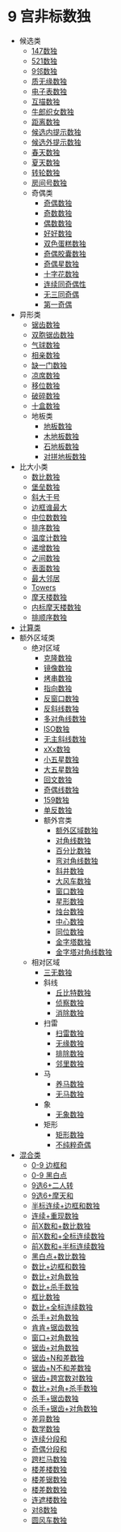 # 9 宫非标数独

* 候选类
  * [147数独](候选类/147数独.md)
  * [521数独](候选类/521数独.md)
  * [9邻数独](候选类/9邻数独.md)
  * [质无缘数独](候选类/质无缘数独.md)
  * [电子表数独](候选类/电子表数独.md)
  * [互描数独](候选类/互描数独.md)
  * [牛郎织女数独](候选类/牛郎织女数独.md)
  * [距离数独](候选类/距离数独.md)
  * [候选内提示数独](候选类/候选内提示数独.md)
  * [候选外提示数独](候选类/候选外提示数独.md)
  * [春天数独](候选类/春天数独.md)
  * [夏天数独](候选类/夏天数独.md)
  * [转轮数独](候选类/转轮数独.md)
  * [房间号数独](候选类/房间号数独.md)
  * 奇偶类
    * [奇偶数独](候选类/奇偶类/奇偶数独.md)
    * [奇数数独](候选类/奇偶类/奇数数独.md)
    * [偶数数独](候选类/奇偶类/偶数数独.md)
    * [好好数独](候选类/奇偶类/好好数独.md)
    * [双色蛋糕数独](候选类/奇偶类/双色蛋糕数独.md)
    * [奇偶胶囊数独](候选类/奇偶类/奇偶胶囊数独.md)
    * [奇偶星数独](候选类/奇偶类/奇偶星数独.md)
    * [十字花数独](候选类/奇偶类/十字花数独.md)
    * [连续同奇偶性](候选类/奇偶类/连续同奇偶性.md)
    * [无三同奇偶](候选类/奇偶类/无三同奇偶.md)
    * [第一奇偶](候选类/奇偶类/第一奇偶.md)
* 异形类
  * [锯齿数独](异形类/锯齿数独.md)
  * [双胞锯齿数独](异形类/双胞锯齿数独.md)
  * [气球数独](异形类/气球数独.md)
  * [相亲数独](异形类/相亲数独.md)
  * [缺一门数独](异形类/缺一门数独.md)
  * [凉席数独](异形类/凉席数独.md)
  * [移位数独](异形类/移位数独.md)
  * [破碎数独](异形类/破碎数独.md)
  * [十盒数独](异形类/十盒数独.md)
  * 地板类
    * [地板数独](异形类/地板类/地板数独.md)
    * [木地板数独](异形类/地板类/木地板数独.md)
    * [石地板数独](异形类/地板类/石地板数独.md)
    * [对拼地板数独](异形类/地板类/对拼地板数独.md)
* 比大小类
  * [数比数独](比大小类/数比数独.md)
  * [堡垒数独](比大小类/堡垒数独.md)
  * [斜大于号](比大小类/斜大于号.md)
  * [边框谁最大](比大小类/边框谁最大.md)
  * [中位数数独](比大小类/中位数数独.md)
  * [排序数独](比大小类/排序数独.md)
  * [温度计数独](比大小类/温度计数独.md)
  * [递增数独](比大小类/递增数独.md)
  * [之间数独](比大小类/之间数独.md)
  * [表面数独](比大小类/表面数独.md)
  * [最大邻居](比大小类/最大邻居.md)
  * [Towers](比大小类/Towers.md)
  * [摩天楼数独](比大小类/摩天楼数独.md)
  * [内标摩天楼数独](比大小类/内标摩天楼数独.md)
  * [排顺序数独](比大小类/排顺序数独.md)
* [计算类](计算类)
* 额外区域类
  * 绝对区域
    * [克隆数独](额外区域类/绝对区域/克隆数独.md)
    * [镜像数独](额外区域类/绝对区域/镜像数独.md)
    * [烤串数独](额外区域类/绝对区域/烤串数独.md)
    * [指向数独](额外区域类/绝对区域/指向数独.md)
    * [反窗口数独](额外区域类/绝对区域/反窗口数独.md)
    * [反斜线数独](额外区域类/绝对区域/反斜线数独.md)
    * [多对角线数独](额外区域类/绝对区域/多对角线数独.md)
    * [ISO数独](额外区域类/绝对区域/ISO数独.md)
    * [无主斜线数独](额外区域类/绝对区域/无主斜线数独.md)
    * [xXx数独](额外区域类/绝对区域/xXx数独.md)
    * [小五星数独](额外区域类/绝对区域/小五星数独.md)
    * [大五星数独](额外区域类/绝对区域/大五星数独.md)
    * [回文数独](额外区域类/绝对区域/回文数独.md)
    * [奇偶线数独](额外区域类/绝对区域/奇偶线数独.md)
    * [159数独](额外区域类/绝对区域/159数独.md)
    * [单反数独](额外区域类/绝对区域/单反数独.md)
    * 额外宫类
      * [额外区域数独](额外区域类/绝对区域/额外宫类/额外区域数独.md)
      * [对角线数独](额外区域类/绝对区域/额外宫类/对角线数独.md)
      * [百分比数独](额外区域类/绝对区域/额外宫类/百分比数独.md)
      * [弯对角线数独](额外区域类/绝对区域/额外宫类/弯对角线数独.md)
      * [斜井数独](额外区域类/绝对区域/额外宫类/斜井数独.md)
      * [大风车数独](../风车/大风车数独.md)
      * [窗口数独](额外区域类/绝对区域/额外宫类/窗口数独.md)
      * [星形数独](额外区域类/绝对区域/额外宫类/星形数独.md)
      * [烛台数独](额外区域类/绝对区域/额外宫类/烛台数独.md)
      * [中心数独](额外区域类/绝对区域/额外宫类/中心数独.md)
      * [同位数独](额外区域类/绝对区域/额外宫类/同位数独.md)
      * [金字塔数独](额外区域类/绝对区域/额外宫类/金字塔数独.md)
      * [金字塔对角线数独](额外区域类/绝对区域/额外宫类/金字塔对角线数独.md)
  * 相对区域
    * [三无数独](额外区域类/相对区域/三无数独.md)
    * 斜线
      * [丘比特数独](额外区域类/相对区域/斜线/丘比特数独.md)
      * [侦察数独](额外区域类/相对区域/斜线/侦察数独.md)
      * [消除数独](额外区域类/相对区域/斜线/消除数独.md)
    * 扫雷
      * [扫雷数独](额外区域类/相对区域/扫雷/扫雷数独.md)
      * [无缘数独](额外区域类/相对区域/扫雷/无缘数独.md)
      * [排除数独](额外区域类/相对区域/扫雷/排除数独.md)
      * [邻里数独](额外区域类/相对区域/扫雷/邻里数独.md)
    * 马
      * [养马数独](额外区域类/相对区域/马/养马数独.md)
      * [无马数独](额外区域类/相对区域/马/无马数独.md)
    * 象
      * [无象数独](额外区域类/相对区域/象/无象数独.md)
    * 矩形
      * [矩形数独](额外区域类/相对区域/矩形/矩形数独.md)
      * [不纯粹奇偶](额外区域类/相对区域/矩形/不纯粹奇偶.md)
* [混合类](混合类)
  * [0-9 边框和](混合类/0-9边框和.md)
  * [0-9 黑白点](混合类/0-9黑白点.md)
  * [9选6+二人转](混合类/9选6+二人转.md)
  * [9选6+摩天和](混合类/9选6+摩天和.md)
  * [半标连续+边框和数独](混合类/半标连续+边框和数独.md)
  * [连续+重现数独](混合类/连续+重现数独.md)
  * [前X数和+数比数独](混合类/前X数和+数比数独.md)
  * [前X数和+全标连续数独](混合类/前X数和+全标连续数独.md)
  * [前X数和+半标连续数独](混合类/前X数和+半标连续数独.md)
  * [黑白点+数比数独](混合类/黑白点+数比数独.md)
  * [数比+边框和数独](混合类/数比+边框和数独.md)
  * [数比+对角数独](混合类/数比+对角数独.md)
  * [数比+杀手数独](混合类/数比+杀手数独.md)
  * [框比数独](混合类/框比数独.md)
  * [数比+全标连续数独](混合类/数比+全标连续数独.md)
  * [杀手+对角数独](混合类/杀手+对角数独.md)
  * [肯肯+锯齿数独](混合类/肯肯+锯齿数独.md)
  * [窗口+对角数独](混合类/窗口+对角数独.md)
  * [锯齿+对角数独](混合类/锯齿+对角数独.md)
  * [锯齿+N和差数独](混合类/锯齿+N和差数独.md)
  * [锯齿+N不和差数独](混合类/锯齿+N不和差数独.md)
  * [锯齿+跨宫数对数独](混合类/锯齿+跨宫数对数独.md)
  * [数比+对角+杀手数独](混合类/数比+对角+杀手数独.md)
  * [杀手+锯齿数独](混合类/杀手+锯齿数独.md)
  * [杀手+锯齿+对角数独](混合类/杀手+锯齿+对角数独.md)
  * [差异数独](混合类/差异数独.md)
  * [数学数独](混合类/数学数独.md)
  * [连续分段和](混合类/连续分段和.md)
  * [奇偶分段和](混合类/奇偶分段和.md)
  * [跨栏马数独](混合类/跨栏马数独.md)
  * [楼差楼数独](混合类/楼差楼数独.md)
  * [楼差锯数独](混合类/楼差锯数独.md)
  * [楼差数数独](混合类/楼差数数独.md)
  * [连遮楼数独](混合类/连遮楼数独.md)
  * [对8数独](混合类/对8数独.md)
  * [圆风车数独](../风车/圆风车数独.md)
